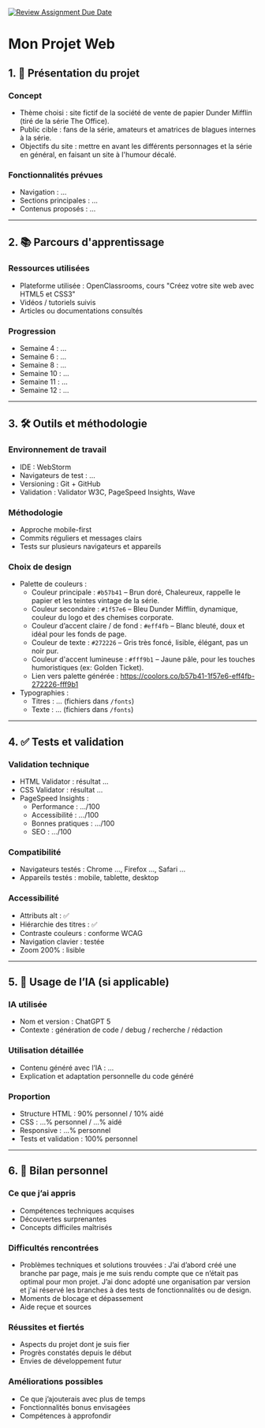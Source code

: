 [![Review Assignment Due Date](https://classroom.github.com/assets/deadline-readme-button-22041afd0340ce965d47ae6ef1cefeee28c7c493a6346c4f15d667ab976d596c.svg)](https://classroom.github.com/a/7MWuFRnf)
# Mon Projet Web

## 1. 🎨 Présentation du projet

### Concept
- Thème choisi : site fictif de la société de vente de papier Dunder Mifflin (tiré de la série The Office).
- Public cible : fans de la série, amateurs et amatrices de blagues internes à la série.
- Objectifs du site : mettre en avant les différents personnages et la série en général, en faisant un site à l'humour décalé.

### Fonctionnalités prévues
- Navigation : …
- Sections principales : …
- Contenus proposés : …

---

## 2. 📚 Parcours d'apprentissage

### Ressources utilisées
- Plateforme utilisée : OpenClassrooms, cours "Créez votre site web avec HTML5 et CSS3"
- Vidéos / tutoriels suivis
- Articles ou documentations consultés

### Progression
- Semaine 4 : …
- Semaine 6 : …
- Semaine 8 : …
- Semaine 10 : …
- Semaine 11 : …
- Semaine 12 : …

---

## 3. 🛠️ Outils et méthodologie

### Environnement de travail
- IDE : WebStorm
- Navigateurs de test : …
- Versioning : Git + GitHub
- Validation : Validator W3C, PageSpeed Insights, Wave

### Méthodologie
- Approche mobile-first
- Commits réguliers et messages clairs
- Tests sur plusieurs navigateurs et appareils

### Choix de design
- Palette de couleurs :  
  - Couleur principale : `#b57b41` – Brun doré, Chaleureux, rappelle le papier et les teintes vintage de la série.
  - Couleur secondaire : `#1f57e6` – Bleu Dunder Mifflin, dynamique, couleur du logo et des chemises corporate.
  - Couleur d’accent claire / de fond : `#eff4fb` – Blanc bleuté, doux et idéal pour les fonds de page.
  - Couleur de texte : `#272226` – Gris très foncé, lisible, élégant, pas un noir pur.
  - Couleur d'accent lumineuse : `#fff9b1` – Jaune pâle, pour les touches humoristiques (ex: Golden Ticket).
  - Lien vers palette générée : https://coolors.co/b57b41-1f57e6-eff4fb-272226-fff9b1
- Typographies :  
  - Titres : … (fichiers dans `/fonts`)  
  - Texte : … (fichiers dans `/fonts`)  

---

## 4. ✅ Tests et validation

### Validation technique
- HTML Validator : résultat …
- CSS Validator : résultat …
- PageSpeed Insights :  
  - Performance : …/100  
  - Accessibilité : …/100  
  - Bonnes pratiques : …/100  
  - SEO : …/100  

### Compatibilité
- Navigateurs testés : Chrome …, Firefox …, Safari …
- Appareils testés : mobile, tablette, desktop

### Accessibilité
- Attributs alt : ✅
- Hiérarchie des titres : ✅
- Contraste couleurs : conforme WCAG
- Navigation clavier : testée
- Zoom 200% : lisible

---

## 5. 🤖 Usage de l’IA (si applicable)

### IA utilisée
- Nom et version : ChatGPT 5
- Contexte : génération de code / debug / recherche / rédaction

### Utilisation détaillée
- Contenu généré avec l’IA : …
- Explication et adaptation personnelle du code généré

### Proportion
- Structure HTML : 90% personnel / 10% aidé
- CSS : …% personnel / …% aidé
- Responsive : …% personnel
- Tests et validation : 100% personnel

---

## 6. 🎯 Bilan personnel

### Ce que j’ai appris
- Compétences techniques acquises  
- Découvertes surprenantes  
- Concepts difficiles maîtrisés  

### Difficultés rencontrées
- Problèmes techniques et solutions trouvées : J’ai d’abord créé une branche par page, mais je me suis rendu compte que ce n’était pas optimal pour mon projet. J’ai donc adopté une organisation par version et j'ai réservé les branches à des tests de fonctionnalités ou de design. 
- Moments de blocage et dépassement  
- Aide reçue et sources  

### Réussites et fiertés
- Aspects du projet dont je suis fier  
- Progrès constatés depuis le début  
- Envies de développement futur  

### Améliorations possibles
- Ce que j’ajouterais avec plus de temps  
- Fonctionnalités bonus envisagées  
- Compétences à approfondir  
